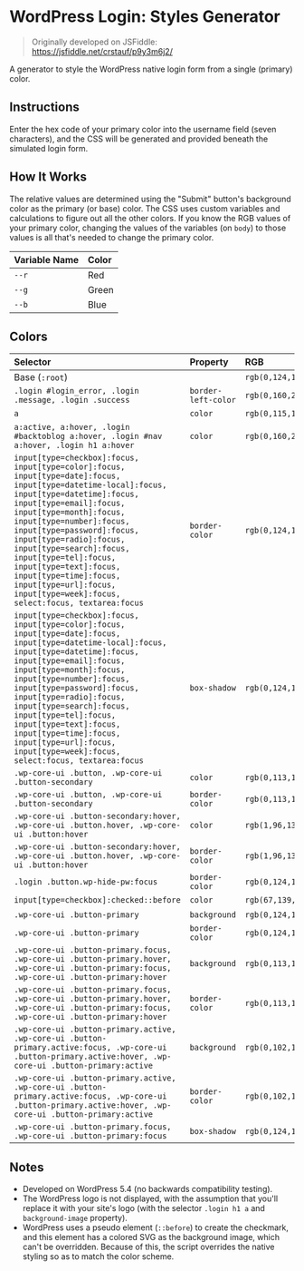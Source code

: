 # WordPress Login: Styles Generator

> Originally developed on JSFiddle: https://jsfiddle.net/crstauf/p9y3m6j2/

A generator to style the WordPress native login form from a single (primary) color.

## Instructions

Enter the hex code of your primary color into the username field (seven characters), and the CSS will be generated and provided beneath the simulated login form.

## How It Works

The relative values are determined using the "Submit" button's background color as the primary (or base) color. The CSS uses custom variables and calculations to figure out all the other colors. If you know the RGB values of your primary color, changing the values of the variables (on `body`) to those values is all that's needed to change the primary color.

|Variable Name|Color|
|:---|:---|
|`--r`|Red|
|`--g`|Green|
|`--b`|Blue|

## Colors

|Selector|Property|RGB|Red|Green|Blue|
|:---|:---|:---|:---|:---|:---|
|Base (`:root`)||`rgb(0,124,186)`|0|124|186|
|`.login #login_error, .login .message, .login .success`|`border-left-color`|`rgb(0,160,210)`|0|+36|+24|
|`a`|`color`|`rgb(0,115,170)`|0|-9|-4|
|`a:active, a:hover, .login #backtoblog a:hover, .login #nav a:hover, .login h1 a:hover`|`color`|`rgb(0,160,210)`|0|+36|+24|
|`input[type=checkbox]:focus, input[type=color]:focus, input[type=date]:focus, input[type=datetime-local]:focus, input[type=datetime]:focus, input[type=email]:focus, input[type=month]:focus, input[type=number]:focus, input[type=password]:focus, input[type=radio]:focus, input[type=search]:focus, input[type=tel]:focus, input[type=text]:focus, input[type=time]:focus, input[type=url]:focus, input[type=week]:focus, select:focus, textarea:focus`|`border-color`|`rgb(0,124,186)`|0|0|0|
|`input[type=checkbox]:focus, input[type=color]:focus, input[type=date]:focus, input[type=datetime-local]:focus, input[type=datetime]:focus, input[type=email]:focus, input[type=month]:focus, input[type=number]:focus, input[type=password]:focus, input[type=radio]:focus, input[type=search]:focus, input[type=tel]:focus, input[type=text]:focus, input[type=time]:focus, input[type=url]:focus, input[type=week]:focus, select:focus, textarea:focus`|`box-shadow`|`rgb(0,124,186)`|0|0|0|
|`.wp-core-ui .button, .wp-core-ui .button-secondary`|`color`|`rgb(0,113,161)`|0|-9|-25|
|`.wp-core-ui .button, .wp-core-ui .button-secondary`|`border-color`|`rgb(0,113,161)`|0|-9|-25|
|`.wp-core-ui .button-secondary:hover, .wp-core-ui .button.hover, .wp-core-ui .button:hover`|`color`|`rgb(1,96,135)`|+1|-28|-51|
|`.wp-core-ui .button-secondary:hover, .wp-core-ui .button.hover, .wp-core-ui .button:hover`|`border-color`|`rgb(1,96,135)`|+1|-28|-51|
|`.login .button.wp-hide-pw:focus`|`border-color`|`rgb(0,124,186)`|0|0|0|
|`input[type=checkbox]:checked::before`|`color`|`rgb(67,139,186)`|+67|+15|0|
|`.wp-core-ui .button-primary`|`background`|`rgb(0,124,186)`|0|0|0|
|`.wp-core-ui .button-primary`|`border-color`|`rgb(0,124,186)`|0|0|0|
|`.wp-core-ui .button-primary.focus, .wp-core-ui .button-primary.hover, .wp-core-ui .button-primary:focus, .wp-core-ui .button-primary:hover`|`background`|`rgb(0,113,161)`|0|-11|-25|
|`.wp-core-ui .button-primary.focus, .wp-core-ui .button-primary.hover, .wp-core-ui .button-primary:focus, .wp-core-ui .button-primary:hover`|`border-color`|`rgb(0,113,161)`|0|-11|-25|
|`.wp-core-ui .button-primary.active, .wp-core-ui .button-primary.active:focus, .wp-core-ui .button-primary.active:hover, .wp-core-ui .button-primary:active`|`background`|`rgb(0,102,155)`|0|-22|-31|
|`.wp-core-ui .button-primary.active, .wp-core-ui .button-primary.active:focus, .wp-core-ui .button-primary.active:hover, .wp-core-ui .button-primary:active`|`border-color`|`rgb(0,102,155)`|0|-22|-31|
|`.wp-core-ui .button-primary.focus, .wp-core-ui .button-primary:focus`|`box-shadow`|`rgb(0,124,186)`|0|0|0|

## Notes

- Developed on WordPress 5.4 (no backwards compatibility testing).
- The WordPress logo is not displayed, with the assumption that you'll replace it with your site's logo (with the selector `.login h1 a` and `background-image` property).
- WordPress uses a pseudo element (`::before`) to create the checkmark, and this element has a colored SVG as the background image, which can't be overridden. Because of this, the script overrides the native styling so as to match the color scheme.